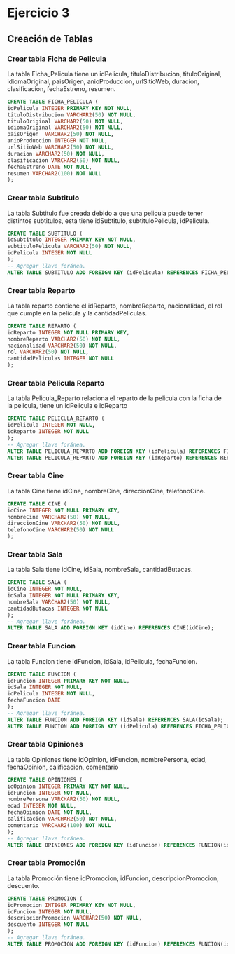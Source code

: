 # Ejercicio 3

## Creación de Tablas

### Crear tabla Ficha de Pelicula

La tabla Ficha_Pelicula tiene un idPelicula, tituloDistribucion, tituloOriginal, idiomaOriginal,
paisOrigen, anioProduccion, urlSitioWeb, duracion, clasificacion, fechaEstreno, resumen.

```SQL
CREATE TABLE FICHA_PELICULA (
idPelicula INTEGER PRIMARY KEY NOT NULL,
tituloDistribucion VARCHAR2(50) NOT NULL,
tituloOriginal VARCHAR2(50) NOT NULL,
idiomaOriginal VARCHAR2(50) NOT NULL,
paisOrigen  VARCHAR2(50) NOT NULL,
anioProduccion INTEGER NOT NULL,
urlSitioWeb VARCHAR2(50) NOT NULL,
duracion VARCHAR2(50) NOT NULL,
clasificacion VARCHAR2(50) NOT NULL,
fechaEstreno DATE NOT NULL,
resumen VARCHAR2(100) NOT NULL
);

```

### Crear tabla Subtitulo

La tabla Subtitulo fue creada debido a que una pelicula puede tener distintos subtitulos, esta tiene idSubtitulo, subtituloPelicula, idPelicula.

```SQL
CREATE TABLE SUBTITULO (
idSubtitulo INTEGER PRIMARY KEY NOT NULL,
subtituloPelicula VARCHAR2(50) NOT NULL,
idPelicula INTEGER NOT NULL
);
-- Agregar llave foránea.
ALTER TABLE SUBTITULO ADD FOREIGN KEY (idPelicula) REFERENCES FICHA_PELICULA(idPelicula);
```

### Crear tabla Reparto

La tabla reparto contiene el idReparto, nombreReparto, nacionalidad, el rol que cumple en la pelicula y la cantidadPeliculas.

``` SQL
CREATE TABLE REPARTO (
idReparto INTEGER NOT NULL PRIMARY KEY,
nombreReparto VARCHAR2(50) NOT NULL,
nacionalidad VARCHAR2(50) NOT NULL,
rol VARCHAR2(50) NOT NULL,
cantidadPeliculas INTEGER NOT NULL
);
```

### Crear tabla Pelicula Reparto

La tabla Pelicula_Reparto relaciona el reparto de la pelicula con la ficha de la pelicula, tiene un idPelicula e idReparto

``` SQL
CREATE TABLE PELICULA_REPARTO (
idPelicula INTEGER NOT NULL,
idReparto INTEGER NOT NULL
);
-- Agregar llave foránea.
ALTER TABLE PELICULA_REPARTO ADD FOREIGN KEY (idPelicula) REFERENCES FICHA_PELICULA(idPelicula);
ALTER TABLE PELICULA_REPARTO ADD FOREIGN KEY (idReparto) REFERENCES REPARTO(idReparto);
```

### Crear tabla Cine

La tabla Cine tiene idCine, nombreCine, direccionCine, telefonoCine.

``` SQL
CREATE TABLE CINE (
idCine INTEGER NOT NULL PRIMARY KEY,
nombreCine VARCHAR2(50) NOT NULL,
direccionCine VARCHAR2(50) NOT NULL,
telefonoCine VARCHAR2(50) NOT NULL
);
```
### Crear tabla Sala

La tabla Sala tiene idCine, idSala, nombreSala, cantidadButacas.

``` SQL
CREATE TABLE SALA (
idCine INTEGER NOT NULL,
idSala INTEGER NOT NULL PRIMARY KEY,
nombreSala VARCHAR2(50) NOT NULL,
cantidadButacas INTEGER NOT NULL
);
-- Agregar llave foránea.
ALTER TABLE SALA ADD FOREIGN KEY (idCine) REFERENCES CINE(idCine);
```

### Crear tabla Funcion

La tabla Funcion tiene idFuncion, idSala, idPelicula, fechaFuncion.

``` SQL
CREATE TABLE FUNCION (
idFuncion INTEGER PRIMARY KEY NOT NULL,
idSala INTEGER NOT NULL,
idPelicula INTEGER NOT NULL,
fechaFuncion DATE
);
-- Agregar llave foránea.
ALTER TABLE FUNCION ADD FOREIGN KEY (idSala) REFERENCES SALA(idSala);
ALTER TABLE FUNCION ADD FOREIGN KEY (idPelicula) REFERENCES FICHA_PELICULA(idPelicula);
```

### Crear tabla Opiniones

La tabla Opiniones tiene idOpinion, idFuncion, nombrePersona, edad, fechaOpinion, calificacion, comentario

``` SQL
CREATE TABLE OPINIONES (
idOpinion INTEGER PRIMARY KEY NOT NULL,
idFuncion INTEGER NOT NULL,
nombrePersona VARCHAR2(50) NOT NULL,
edad INTEGER NOT NULL,
fechaOpinion DATE NOT NULL,
calificacion VARCHAR2(50) NOT NULL,
comentario VARCHAR2(100) NOT NULL
);
-- Agregar llave foránea.
ALTER TABLE OPINIONES ADD FOREIGN KEY (idFuncion) REFERENCES FUNCION(idFuncion);
```
### Crear tabla Promoción

La tabla Promoción tiene idPromocion, idFuncion, descripcionPromocion, descuento.

``` SQL
CREATE TABLE PROMOCION (
idPromocion INTEGER PRIMARY KEY NOT NULL,
idFuncion INTEGER NOT NULL,
descripcionPromocion VARCHAR2(50) NOT NULL,
descuento INTEGER NOT NULL
);
-- Agregar llave foránea.
ALTER TABLE PROMOCION ADD FOREIGN KEY (idFuncion) REFERENCES FUNCION(idFuncion);
```










